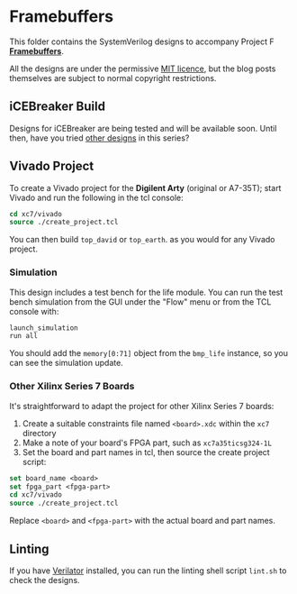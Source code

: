 # Framebuffers

This folder contains the SystemVerilog designs to accompany Project F **[Framebuffers](https://projectf.io/posts/framebuffers/)**.

All the designs are under the permissive [MIT licence](../LICENSE), but the blog posts themselves are subject to normal copyright restrictions.

## iCEBreaker Build

Designs for iCEBreaker are being tested and will be available soon. Until then, have you tried [other designs](../README.md) in this series?

## Vivado Project

To create a Vivado project for the **Digilent Arty** (original or A7-35T); start Vivado and run the following in the tcl console:

```tcl
cd xc7/vivado
source ./create_project.tcl
```

You can then build `top_david` or `top_earth`. as you would for any Vivado project.

### Simulation

This design includes a test bench for the life module. You can run the test bench simulation from the GUI under the "Flow" menu or from the TCL console with:

```tcl
launch_simulation
run all
```

You should add the `memory[0:71]` object from the `bmp_life` instance, so you can see the simulation update.

### Other Xilinx Series 7 Boards

It's straightforward to adapt the project for other Xilinx Series 7 boards:

1. Create a suitable constraints file named `<board>.xdc` within the `xc7` directory
2. Make a note of your board's FPGA part, such as `xc7a35ticsg324-1L`
3. Set the board and part names in tcl, then source the create project script:

```tcl
set board_name <board>
set fpga_part <fpga-part>
cd xc7/vivado
source ./create_project.tcl
```

Replace `<board>` and `<fpga-part>` with the actual board and part names.

## Linting

If you have [Verilator](https://www.veripool.org/wiki/verilator) installed, you can run the linting shell script `lint.sh` to check the designs.
